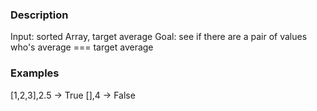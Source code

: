 ### Description
Input: sorted Array, target average
Goal: see if there are a pair of values who's average === target average

### Examples
[1,2,3],2.5 -> True
[],4 -> False